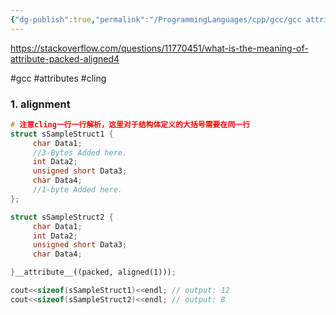 ```yaml
---
{"dg-publish":true,"permalink":"/ProgrammingLanguages/cpp/gcc/gcc attributes/","noteIcon":"3"}
---
```


https://stackoverflow.com/questions/11770451/what-is-the-meaning-of-attribute-packed-aligned4

#gcc #attributes #cling
### 1. alignment

```cpp
# 注意cling一行一行解析，这里对于结构体定义的大括号需要在同一行
struct sSampleStruct1 {
     char Data1;
     //3-Bytes Added here.
     int Data2;
     unsigned short Data3;
     char Data4;
     //1-byte Added here.
};

struct sSampleStruct2 {
     char Data1;
     int Data2;
     unsigned short Data3;
     char Data4;

}__attribute__((packed, aligned(1)));

cout<<sizeof(sSampleStruct1)<<endl; // output: 12
cout<<sizeof(sSampleStruct2)<<endl; // output: 8
```





